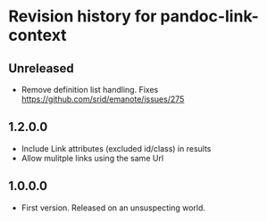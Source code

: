 # Revision history for pandoc-link-context

## Unreleased

- Remove definition list handling. Fixes https://github.com/srid/emanote/issues/275

## 1.2.0.0

- Include Link attributes (excluded id/class) in results 
- Allow mulitple links using the same Url

## 1.0.0.0

* First version. Released on an unsuspecting world.
